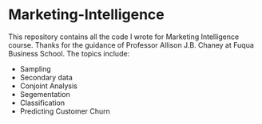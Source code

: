 # Marketing-Intelligence
This repository contains all the code I wrote for Marketing Intelligence course. 
Thanks for the guidance of Professor Allison J.B. Chaney at Fuqua Business School. 
The topics include:
- Sampling
- Secondary data
- Conjoint Analysis
- Segementation
- Classification
- Predicting Customer Churn
